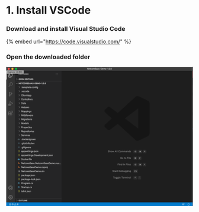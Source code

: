 # 1. Install VSCode

### Download and install Visual Studio Code

{% embed url="https://code.visualstudio.com/" %}

### Open the downloaded folder

![](../.gitbook/assets/captura-de-pantalla-2020-08-30-a-la-s-16.21.26.png)



